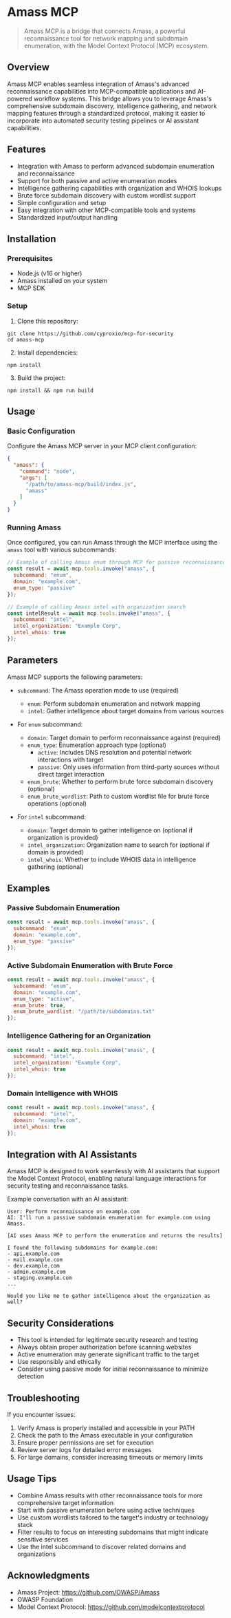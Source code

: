 # Amass MCP

> Amass MCP is a bridge that connects Amass, a powerful reconnaissance tool for network mapping and subdomain enumeration, with the Model Context Protocol (MCP) ecosystem.

## Overview

Amass MCP enables seamless integration of Amass's advanced reconnaissance capabilities into MCP-compatible applications and AI-powered workflow systems. This bridge allows you to leverage Amass's comprehensive subdomain discovery, intelligence gathering, and network mapping features through a standardized protocol, making it easier to incorporate into automated security testing pipelines or AI assistant capabilities.

## Features

- Integration with Amass to perform advanced subdomain enumeration and reconnaissance
- Support for both passive and active enumeration modes
- Intelligence gathering capabilities with organization and WHOIS lookups
- Brute force subdomain discovery with custom wordlist support
- Simple configuration and setup
- Easy integration with other MCP-compatible tools and systems
- Standardized input/output handling

## Installation

### Prerequisites

- Node.js (v16 or higher)
- Amass installed on your system
- MCP SDK

### Setup

1. Clone this repository:
 ```
 git clone https://github.com/cyproxio/mcp-for-security
 cd amass-mcp
 ```

2. Install dependencies:
 ```
 npm install
 ```

3. Build the project:
 ```
 npm install && npm run build
 ```

## Usage

### Basic Configuration

Configure the Amass MCP server in your MCP client configuration:

```json
{
  "amass": {
    "command": "node",
    "args": [
      "/path/to/amass-mcp/build/index.js",
      "amass"
    ]
  }
}
```

### Running Amass

Once configured, you can run Amass through the MCP interface using the `amass` tool with various subcommands:

```javascript
// Example of calling Amass enum through MCP for passive reconnaissance
const result = await mcp.tools.invoke("amass", {
  subcommand: "enum",
  domain: "example.com",
  enum_type: "passive"
});

// Example of calling Amass intel with organization search
const intelResult = await mcp.tools.invoke("amass", {
  subcommand: "intel",
  intel_organization: "Example Corp",
  intel_whois: true
});
```

## Parameters

Amass MCP supports the following parameters:

- `subcommand`: The Amass operation mode to use (required)
  - `enum`: Perform subdomain enumeration and network mapping
  - `intel`: Gather intelligence about target domains from various sources

- For `enum` subcommand:
  - `domain`: Target domain to perform reconnaissance against (required)
  - `enum_type`: Enumeration approach type (optional)
    - `active`: Includes DNS resolution and potential network interactions with target
    - `passive`: Only uses information from third-party sources without direct target interaction
  - `enum_brute`: Whether to perform brute force subdomain discovery (optional)
  - `enum_brute_wordlist`: Path to custom wordlist file for brute force operations (optional)

- For `intel` subcommand:
  - `domain`: Target domain to gather intelligence on (optional if organization is provided)
  - `intel_organization`: Organization name to search for (optional if domain is provided)
  - `intel_whois`: Whether to include WHOIS data in intelligence gathering (optional)

## Examples

### Passive Subdomain Enumeration

```javascript
const result = await mcp.tools.invoke("amass", {
  subcommand: "enum",
  domain: "example.com",
  enum_type: "passive"
});
```

### Active Subdomain Enumeration with Brute Force

```javascript
const result = await mcp.tools.invoke("amass", {
  subcommand: "enum",
  domain: "example.com",
  enum_type: "active",
  enum_brute: true,
  enum_brute_wordlist: "/path/to/subdomains.txt"
});
```

### Intelligence Gathering for an Organization

```javascript
const result = await mcp.tools.invoke("amass", {
  subcommand: "intel",
  intel_organization: "Example Corp",
  intel_whois: true
});
```

### Domain Intelligence with WHOIS

```javascript
const result = await mcp.tools.invoke("amass", {
  subcommand: "intel",
  domain: "example.com",
  intel_whois: true
});
```

## Integration with AI Assistants

Amass MCP is designed to work seamlessly with AI assistants that support the Model Context Protocol, enabling natural language interactions for security testing and reconnaissance tasks.

Example conversation with an AI assistant:

```
User: Perform reconnaissance on example.com
AI: I'll run a passive subdomain enumeration for example.com using Amass.

[AI uses Amass MCP to perform the enumeration and returns the results]

I found the following subdomains for example.com:
- api.example.com
- mail.example.com
- dev.example.com
- admin.example.com
- staging.example.com
...

Would you like me to gather intelligence about the organization as well?
```

## Security Considerations

- This tool is intended for legitimate security research and testing
- Always obtain proper authorization before scanning websites
- Active enumeration may generate significant traffic to the target
- Use responsibly and ethically
- Consider using passive mode for initial reconnaissance to minimize detection

## Troubleshooting

If you encounter issues:

1. Verify Amass is properly installed and accessible in your PATH
2. Check the path to the Amass executable in your configuration
3. Ensure proper permissions are set for execution
4. Review server logs for detailed error messages
5. For large domains, consider increasing timeouts or memory limits

## Usage Tips

- Combine Amass results with other reconnaissance tools for more comprehensive target information
- Start with passive enumeration before using active techniques
- Use custom wordlists tailored to the target's industry or technology stack
- Filter results to focus on interesting subdomains that might indicate sensitive services
- Use the intel subcommand to discover related domains and organizations

## Acknowledgments

- Amass Project: https://github.com/OWASP/Amass
- OWASP Foundation
- Model Context Protocol: https://github.com/modelcontextprotocol